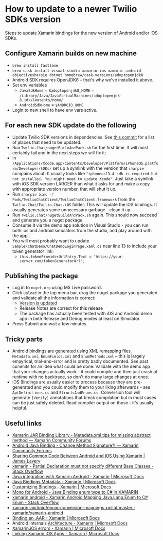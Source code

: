 # How to update to a newer Twilio SDKs version

Steps to update Xamarin bindings for the new version of Android and/or iOS SDKs.

## Configure Xamarin builds on new machine

* `brew install fastlane`
* `brew cask install visual-studio xamarin-ios xamarin-android objectivesharpie dotnet homebrew/cask-versions/adoptopenjdk8`
* Android SDK requires OpenJDK8 – that's why we've installed it above.
* Set env variables
  * `JavaSdkHome` = `$adoptopenjdk8_HOME` = `/Library/Java/JavaVirtualMachines/adoptopenjdk-8.jdk/Contents/Home/`
  * `AndroidSdkHome` = `$ANDROID_HOME`
* Login to new shell to have env vars active.

## For each new SDK update do the following

* Update Twilio SDK versions in dependencies. See [this commit](https://github.com/twilio/TwilioChatXamarinBindings/commit/ac23edbadd55953e9ba8ea42c6dbbc277fb1e81e) for a list of places that need to be updated.
* Run `Twilio.Chat/nugetBuildAndPack.sh` for the first time. It will most certainly fail and in the next steps we will fix it:
* In `/Applications/Xcode.app/Contents/Developer/Platform/iPhoneOS.platform/Developer/SDKs/` set up a symlink with the version that `sharpie` compains about. It usually looks like `"iphoneos13.4 sdk is required but not installed. You might need to update Xcode"`. Just take a symlink with iOS SDK version LARGER than what it asks for and make a copy with appropriate version number, that will shut it up.
* Run `sharpie bind -f Pods/TwilioChatClient/TwilioChatClient.framework` from the `Twilio.Chat/Twilio.Chat.iOS` folder. This will update the iOS bindings. It usually generates some unnecessary garbage - clean it up.
* Run `Twilio.Chat/nugetBuildAndPack.sh` again. This should now succeed and generate you a nuget package.
* Consume it via the demo app solution in Visual Studio - you can run both ios and android simulators from the studio, and play around with the app.
* You will most probably want to update `Sample/ChatDemo/ChatDemoLoginPage.xaml.cs` near line 13 to include your token generator link:
  * `this.tokenProviderUrlEntry.Text = "https://your-server.com/tokenGeneratorUrl";`

## Publishing the package

* Log in to `nuget.org` using MS Live password.
* Click `Upload` in the top menu bar, drag the nuget package you generated and validate all the information is correct:
  * [Version is updated](https://github.com/twilio/TwilioChatXamarinBindings/commit/1f5a8b5f2c9e32525029a7d8ca187b60564f6cf9)
  * Release Notes are correct for this release
  * The package has actually been tested with iOS and Android demo app in both Release and Debug modes at least on Simulator.
* Press Submit and wait a few minutes.

## Tricky parts

* Android bindings are generated using XML remapping files, `Metadata.xml`, `EnumFields.xml` and `EnumMethods.xml` – this is largely empyrical, trial-and-error and is pretty badly documented. See past commits for an idea what could be done. Validate with the demo app that your changes actually work - it could compile and then just crash at runtime with no backtrace, so don't do many large changes at once.
* iOS Bindings are usually easier to process because they are pre-generated and you could modify them to your liking afterwards - see `ApiDefinitions.cs` and `StructsAndEnums.cs`. Conversion tool will generate `[Verify]` annotations that break compilation but in most cases can be just safely deleted. Read compiler output on those - it's usually helpful.

## Useful links

* [Xamarin JAR Binding Library - Metadata.xml tips for missing abstract method — Xamarin Community Forums][1]
* [Android Java Binding - Change Method Signature?! — Xamarin Community Forums][2]
* [Sharing Common Code Between Android and iOS Using Xamarin | James Lavery][3]
* [xamarin - Partial Declaration must not specify different Base Classes - Stack Overflow][4]
* [Java integration with Xamarin.Android - Xamarin | Microsoft Docs][5]
* [Java Bindings Metadata - Xamarin | Microsoft Docs][6]
* [Customizing Bindings - Xamarin | Microsoft Docs][7]
* [Mono for Android - Java Binding enum type to C# in XAMARIN][8]
* [xamarin.android - Xamarin Android Mapping Java.Lang.Enum to C# Enum - Stack Overflow][9]
* [xamarin-android/enum-conversion-mappings.xml at master · xamarin/xamarin-android][10]
* [Binding an .AAR - Xamarin | Microsoft Docs][11]
* Android Internals [Architecture - Xamarin | Microsoft Docs][12]
* [Xamarin.iOS errors - Xamarin | Microsoft Docs][13]
* [Linking Xamarin.iOS Apps - Xamarin | Microsoft Docs][14]


[1]: https://forums.xamarin.com/discussion/35713/xamarin-jar-binding-library-metadata-xml-tips-for-missing-abstract-method
[2]: https://forums.xamarin.com/discussion/31668/android-java-binding-change-method-signature
[3]: https://jglavery.wordpress.com/2013/10/06/sharing-common-code-between-android-and-ios-using-xamarin/
[4]: https://stackoverflow.com/questions/37177154/partial-declaration-must-not-specify-different-base-classes
[5]: https://docs.microsoft.com/en-us/xamarin/android/platform/java-integration/
[6]: https://docs.microsoft.com/en-us/xamarin/android/platform/binding-java-library/customizing-bindings/java-bindings-metadata
[7]: https://docs.microsoft.com/en-us/xamarin/android/platform/binding-java-library/customizing-bindings/
[8]: http://mono-for-android.1047100.n5.nabble.com/Java-Binding-enum-type-to-C-in-XAMARIN-td5713478.html
[9]: https://stackoverflow.com/questions/36919688/xamarin-android-mapping-java-lang-enum-to-c-sharp-enum
[10]: https://github.com/xamarin/xamarin-android/blob/master/build-tools/enumification-helpers/enum-conversion-mappings.xml
[11]: https://docs.microsoft.com/en-us/xamarin/android/platform/binding-java-library/binding-an-aar
[12]: https://docs.microsoft.com/en-us/xamarin/android/internals/architecture
[13]: https://docs.microsoft.com/en-us/xamarin/ios/troubleshooting/mtouch-errors#MT5202
[14]: https://docs.microsoft.com/en-us/xamarin/ios/deploy-test/linker
